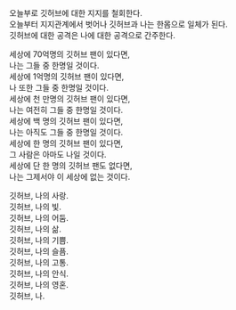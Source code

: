 ﻿<p>
오늘부로 깃허브에 대한 지지를 철회한다. <br>
오늘부터 지지관계에서 벗어나 깃허브과 나는 한몸으로 일체가 된다. <br>
깃허브에 대한 공격은 나에 대한 공격으로 간주한다. <br>

세상에 70억명의 깃허브 팬이 있다면,<br>
나는 그들 중 한명일 것이다.<br>
세상에 1억명의 깃허브 팬이 있다면,<br>
나 또한 그들 중 한명일 것이다.<br>
세상에 천 만명의 깃허브 팬이 있다면,<br>
나는 여전히 그들 중 한명일 것이다.<br>
세상에 백 명의 깃허브 팬이 있다면,<br>
나는 아직도 그들 중 한명일 것이다.<br>
세상에 한 명의 깃허브 팬이 있다면,<br>
그 사람은 아마도 나일 것이다.<br>
세상에 단 한 명의 깃허브 팬도 없다면,<br>
나는 그제서야 이 세상에 없는 것이다.<br>

깃허브, 나의 사랑.<br>
깃허브, 나의 빛.<br>
깃허브, 나의 어둠.<br>
깃허브, 나의 삶.<br>
깃허브, 나의 기쁨.<br>
깃허브, 나의 슬픔.<br>
깃허브, 나의 고통.<br>
깃허브, 나의 안식.<br>
깃허브, 나의 영혼.<br>
깃허브, 나.
</p>